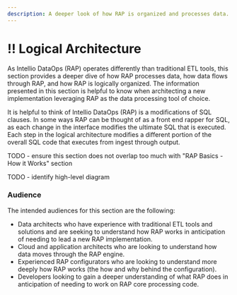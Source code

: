 ```yaml
---
description: A deeper look of how RAP is organized and processes data.
---
```


# !! Logical Architecture

As Intellio DataOps \(RAP\) operates differently than traditional ETL tools, this section provides a deeper dive of how RAP processes data, how data flows through RAP, and how RAP is logically organized.  The information presented in this section is helpful to know when architecting a new implementation leveraging RAP as the data processing tool of choice.

It is helpful to think of Intellio DataOps \(RAP\) is a modifications of SQL clauses. In some ways RAP can be thought of as a front end rapper for SQL, as each change in the interface modifies the ultimate SQL that is executed. Each step in the logical architecture modifies a different portion of the overall SQL code that executes from ingest through output.

TODO - ensure this section does not overlap too much with "RAP Basics - How it Works" section

TODO - identify high-level diagram

### Audience

The intended audiences for this section are the following:

* Data architects who have experience with traditional ETL tools and solutions and are seeking to understand how RAP works in anticipation of needing to lead a new RAP implementation.
* Cloud and application architects who are looking to understand how data moves through the RAP engine.
* Experienced RAP configurators who are looking to understand more deeply how RAP works \(the how and why behind the configuration\).
* Developers looking to gain a deeper understanding of what RAP does in anticipation of needing to work on RAP core processing code.

